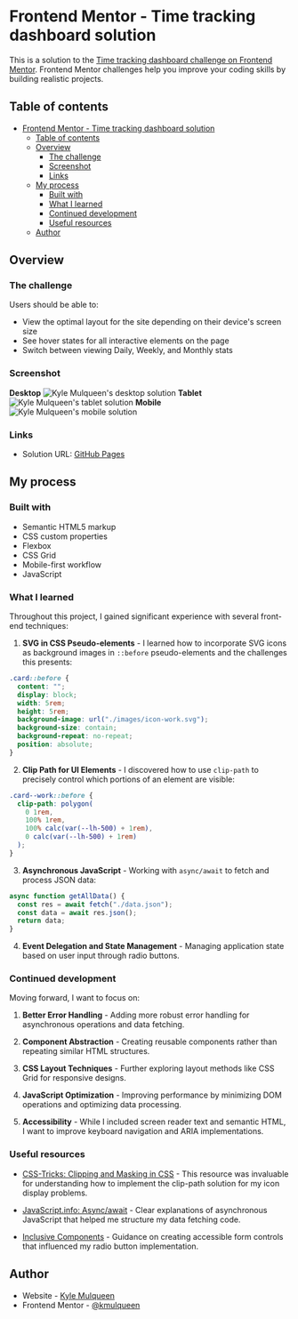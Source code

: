 # Frontend Mentor - Time tracking dashboard solution

This is a solution to the [Time tracking dashboard challenge on Frontend Mentor](https://www.frontendmentor.io/challenges/time-tracking-dashboard-UIQ7167Jw). Frontend Mentor challenges help you improve your coding skills by building realistic projects.

## Table of contents

- [Frontend Mentor - Time tracking dashboard solution](#frontend-mentor---time-tracking-dashboard-solution)
  - [Table of contents](#table-of-contents)
  - [Overview](#overview)
    - [The challenge](#the-challenge)
    - [Screenshot](#screenshot)
    - [Links](#links)
  - [My process](#my-process)
    - [Built with](#built-with)
    - [What I learned](#what-i-learned)
    - [Continued development](#continued-development)
    - [Useful resources](#useful-resources)
  - [Author](#author)

## Overview

### The challenge

Users should be able to:

- View the optimal layout for the site depending on their device's screen size
- See hover states for all interactive elements on the page
- Switch between viewing Daily, Weekly, and Monthly stats

### Screenshot

**Desktop**
![Kyle Mulqueen's desktop solution](./images/kyle-solution-desktop.png)
**Tablet**
![Kyle Mulqueen's tablet solution](./images/kyle-solution-tablet.png)
**Mobile**
![Kyle Mulqueen's mobile solution](./images/kyle-solution-mobile.png)

### Links

- Solution URL: [GitHub Pages](https://kmulqueen.github.io/time-tracking-dashboard/)

## My process

### Built with

- Semantic HTML5 markup
- CSS custom properties
- Flexbox
- CSS Grid
- Mobile-first workflow
- JavaScript

### What I learned

Throughout this project, I gained significant experience with several front-end techniques:

1. **SVG in CSS Pseudo-elements** - I learned how to incorporate SVG icons as background images in `::before` pseudo-elements and the challenges this presents:

```css
.card::before {
  content: "";
  display: block;
  width: 5rem;
  height: 5rem;
  background-image: url("./images/icon-work.svg");
  background-size: contain;
  background-repeat: no-repeat;
  position: absolute;
}
```

2. **Clip Path for UI Elements** - I discovered how to use `clip-path` to precisely control which portions of an element are visible:

```css
.card--work::before {
  clip-path: polygon(
    0 1rem,
    100% 1rem,
    100% calc(var(--lh-500) + 1rem),
    0 calc(var(--lh-500) + 1rem)
  );
}
```

3. **Asynchronous JavaScript** - Working with `async/await` to fetch and process JSON data:

```js
async function getAllData() {
  const res = await fetch("./data.json");
  const data = await res.json();
  return data;
}
```

4. **Event Delegation and State Management** - Managing application state based on user input through radio buttons.

### Continued development

Moving forward, I want to focus on:

1. **Better Error Handling** - Adding more robust error handling for asynchronous operations and data fetching.

2. **Component Abstraction** - Creating reusable components rather than repeating similar HTML structures.

3. **CSS Layout Techniques** - Further exploring layout methods like CSS Grid for responsive designs.

4. **JavaScript Optimization** - Improving performance by minimizing DOM operations and optimizing data processing.

5. **Accessibility** - While I included screen reader text and semantic HTML, I want to improve keyboard navigation and ARIA implementations.

### Useful resources

- [CSS-Tricks: Clipping and Masking in CSS](https://css-tricks.com/clipping-masking-css/) - This resource was invaluable for understanding how to implement the clip-path solution for my icon display problems.

- [JavaScript.info: Async/await](https://javascript.info/async-await) - Clear explanations of asynchronous JavaScript that helped me structure my data fetching code.

- [Inclusive Components](https://inclusive-components.design/toggle-button/) - Guidance on creating accessible form controls that influenced my radio button implementation.

## Author

- Website - [Kyle Mulqueen](https://kmulqueen.github.io/portfolio-2025/)
- Frontend Mentor - [@kmulqueen](https://www.frontendmentor.io/profile/kmulqueen)
